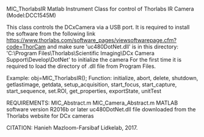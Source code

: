 
MIC_ThorlabsIR Matlab Instrument Class for control of
Thorlabs IR Camera (Model:DCC1545M)

This class controls the DCxCamera via a USB port. It is required to
install the software from the following link
https://www.thorlabs.com/software_pages/viewsoftwarepage.cfm?code=ThorCam
and make sure 'uc480DotNet.dll' is in this directory:
'C:\Program Files\Thorlabs\Scientific Imaging\DCx Camera Support\Develop\DotNet'
to initialize the camera
For the first time it is required to load the directory of .dll file
from Program Files.

Example: obj=MIC_ThorlabsIR();
Function: initialize, abort, delete, shutdown, getlastimage, getdata,
setup_acquisition, start_focus, start_capture, start_sequence, set.ROI,
get_properties, exportState, unitTest

REQUIREMENTS:
MIC_Abstract.m
MIC_Camera_Abstract.m
MATLAB software version R2016b or later
uc480DotNet.dll file downloaded from the Thorlabs website for DCx cameras

CITATION: Hanieh Mazloom-Farsibaf  Lidkelab, 2017.
